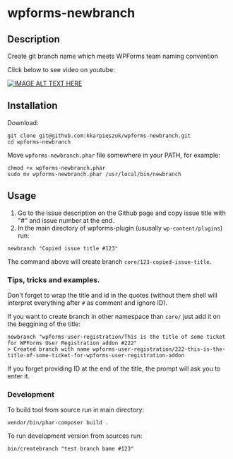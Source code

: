 # wpforms-newbranch

## Description

Create git branch name which meets WPForms team naming convention

Click below to see video on youtube:

[![IMAGE ALT TEXT HERE](https://img.youtube.com/vi/r3Mkgu3roTg/0.jpg)](https://www.youtube.com/watch?v=r3Mkgu3roTg)

## Installation

Download:

```shell
git clone git@github.com:kkarpieszuk/wpforms-newbranch.git
cd wpforms-newbranch
```

Move `wpforms-newbranch.phar` file somewhere in your PATH, for example:

```shell
chmod +x wpforms-newbranch.phar
sudo mv wpforms-newbranch.phar /usr/local/bin/newbranch
```

## Usage

1. Go to the issue description on the Github page and copy issue title with "#" and issue number at the end.
2. In the main directory of wpforms-plugin (ususally `wp-content/plugins`) run:
```shell
newbranch "Copied issue title #123"
```
The command above will create branch `core/123-copied-issue-title`.

### Tips, tricks and examples.

Don't forget to wrap the title and id in the quotes (without them shell will interpret everything after `#` as comment and ignore ID).

If you want to create branch in other namespace than `core/` just add it on the beggining of the title:

```shell
newbranch "wpforms-user-registration/This is the title of some ticket for WPForms User Registration addon #222"
> Created branch with name wpforms-user-registration/222-this-is-the-title-of-some-ticket-for-wpforms-user-registration-addon
```

If you forget providing ID at the end of the title, the prompt will ask you to enter it.

### Development

To build tool from source run in main directory:
```shell
vendor/bin/phar-composer build .
```

To run development version from sources run:
```shell
bin/createbranch "test branch bame #123"
```
